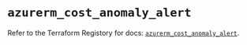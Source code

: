 # `azurerm_cost_anomaly_alert`

Refer to the Terraform Registory for docs: [`azurerm_cost_anomaly_alert`](https://www.terraform.io/docs/providers/azurerm/r/cost_anomaly_alert).
